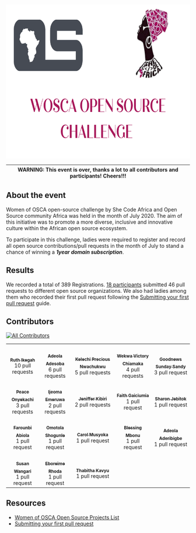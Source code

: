 <p align="center">
  <img width="800" height="420" src="../images/wosca_os_challenge.png">
</p>

| WARNING:  **This event is over**, thanks a lot to all contributors and participants! Cheers!!! |
| --- |

## About the event
Women of OSCA open-source challenge by She Code Africa and Open Source community Africa was held in the month of July 2020. The aim of this initiative was to promote a more      diverse, inclusive and innovative culture within the African open source ecosystem.


To participate in this challenge, ladies were required to register and record all open source contributions/pull requests in the month of July to stand a chance of winning a ***1year domain subscription***.

## Results
We recorded a total of 389 Registrations. [18 participants](#Contributors) submitted 46 pull requests to different open source organizations. We also had ladies among them who recorded their first pull request following the [Submitting your first pull request](https://docs.google.com/presentation/d/1o_WLdAGjm5oyqza8hTSRTzPNAodVFWmNMSli98J488I/edit?usp=sharing) guide. 


## Contributors

[![All Contributors](https://img.shields.io/badge/all_contributors-18-pink.svg?style=flat-square)](#contributors-)

<table>
  <tr>
    <td align="center"><a href="https://github.com/Ruth-ikegah"><img src="https://avatars1.githubusercontent.com/u/62059002?s=460&u=1145c6634325f11f504bde26c9ee3c57cd524ec5&v=4" width="120px;" alt=""/><br /><sub><b>Ruth Ikegah</b></sub></a><br />10 pull requests</td>
    <td align="center"><a href="https://github.com/Adeola-Adesoba/"><img src="https://avatars2.githubusercontent.com/u/46505882?s=460&u=5ba83bdc2be101d44724059a44ab5fad34ede635&v=4" width="120px;" alt=""/><br /><sub><b>Adeola Adesoba</b></sub></a><br />6 pull requests</td>
    <td align="center"><a href="https://github.com/PluckyPrecious"><img src="https://avatars1.githubusercontent.com/u/59584014?s=460&u=2974cea129d3cf2523783585364a6ab6f48fbb3a&v=4" width="120px;" alt=""/><br /><sub><b>Kelechi Precious Nwachukwu</b></sub></a><br />5 pull requests</td>
    <td align="center"><a href="https://github.com/VictoryWekwa"><img src="https://avatars0.githubusercontent.com/u/61991582?s=460&u=6797870435f99210771f1edc9165d50a7a2a91d2&v=4" width="120px;" alt=""/><br /><sub><b>Wekwa Victory Chiamaka</b></sub></a><br />4 pull requests</td>
    <td align="center"><a href="https://github.com/sandygudie"><img src="https://avatars1.githubusercontent.com/u/54219127?s=460&u=7f177d13fa663564a9852996b559bc7e82334ad0&v=4" width="120px;" alt=""/><br /><sub><b>Goodnews Sunday Sandy</b></sub></a><br />3 pull request</td>
  </tr>
  <tr>
    <td align="center"><a href="https://github.com/Code-Ebullient"><img src="https://avatars3.githubusercontent.com/u/38101674?s=460&u=667853b40635bad789980d4daf286bf78d9e045e&v=4" width="120px;" alt=""/><br /><sub><b>Peace Onyekachi</b></sub></a><br />3 pull requests</td>
    <td align="center"><a href="https://github.com/ijeomaemeruwa"><img src="https://avatars0.githubusercontent.com/u/59308818?s=460&u=ff2b7e7f98f77eb3b693f923b55a75f02048e6bc&v=4" width="120px;" alt=""/><br /><sub><b>Ijeoma Emeruwa</b></sub></a><br />2 pull requests</td>
    <td align="center"><a href="https://github.com/jenniekibiri"><img src="https://avatars2.githubusercontent.com/u/46620256?s=460&u=50f5d3708ad82ab1d0f6cfd0b508d4a8206bff6b&v=4" width="120px;" alt=""/><br /><sub><b>Jeniffer Kibiri</b></sub></a><br />2 pull requests</td>
    <td align="center"><a href="https://github.com/faithgaiciumia/"><img src="https://avatars0.githubusercontent.com/u/57298570?s=460&u=986ac2dd7b3cc3a3d2ed222195a804debede7946&v=4" width="120px;" alt=""/><br /><sub><b>Faith Gaiciumia</b></sub></a><br />1 pull request</td>
    <td align="center"><a href="https://github.com/jebitok-dev/"><img src="https://avatars3.githubusercontent.com/u/60254117?s=460&u=9101bf30195aad5dff7165161f98f3e92c4ca9bd&v=4" width="120px;" alt=""/><br /><sub><b>Sharon Jebitok</b></sub></a><br />1 pull request</td>
  </tr>
  <tr>
    <td align="center"><a href="https://github.com/Abiola-Farounbi/"><img src="https://avatars1.githubusercontent.com/u/49586787?s=460&u=af2671468b6cf6c183f694c53f6e43d97d57a0c1&v=4" width="120px;" alt=""/><br /><sub><b>Farounbi Abiola</b></sub></a><br />1 pull request</td>
    <td align="center"><a href="https://github.com/Omotola28"><img src="https://avatars2.githubusercontent.com/u/23417243?s=460&u=524096cef8b526894d23b35092d5cc46f1fe52b5&v=4" width="120px;" alt=""/><br /><sub><b>Omotola Shogunle</b></sub></a><br />1 pull request</td>
    <td align="center"><a href="https://github.com/carolinemusyoka"><img src="https://avatars2.githubusercontent.com/u/44951692?s=460&u=5527be166d416f57d315887e4305929084fc134f&v=4" width="120px;" alt=""/><br /><sub><b>Carol Musyoka</b></sub></a><br />1 pull request</td>
    <td align="center"><a href="https://github.com/Nkemjiks"><img src="https://avatars3.githubusercontent.com/u/32465536?s=460&u=0e2e1ff74e90f6d3186adddc736d063a11df80d1&v=4" width="120px;" alt=""/><br /><sub><b>Blessing Mbonu</b></sub></a><br />1 pull request</td>
    <td align="center"><a href="https://github.com/Adexandria"><img src="https://avatars0.githubusercontent.com/u/40776751?s=460&v=4" width="120px;" alt=""/><br /><sub><b>Adeola Aderibigbe</b></sub></a><br />1 pull request</td>
  </tr>
  <tr>
    <td align="center"><a href="https://github.com/Susan-Wangari"><img src="https://avatars3.githubusercontent.com/u/56164343?s=460&u=8efc4e1daeda7297a23a6da94415bcc44934d66e&v=4" width="120px;" alt=""/><br /><sub><b>Susan Wangari</b></sub></a><br />1 pull request</td>
    <td align="center"><a href="https://github.com/ivioje"><img src="https://avatars1.githubusercontent.com/u/65018340?s=460&v=4" width="120px;" alt=""/><br /><sub><b>Eboreime Rhoda</b></sub></a><br />1 pull request</td>
    <td align="center"><a href="https://github.com/TabithaKavyu/"><img src="https://avatars3.githubusercontent.com/u/44494125?s=460&u=dc94f0a315dadf9b3ba85c48b645b74c22edc059&v=4" width="120px;" alt=""/><br /><sub><b>Thabitha Kavyu</b></sub></a><br />1 pull request</td>
  </tr>
</table>


## Resources

* [Women of OSCA Open Source Projects List](https://github.com/she-code-africa/Women-of-OSCA/blob/master/WOSCA%20Open%20Source%20Projects.md)
* [Submitting your first pull request](https://docs.google.com/presentation/d/1o_WLdAGjm5oyqza8hTSRTzPNAodVFWmNMSli98J488I/edit?usp=sharing)
